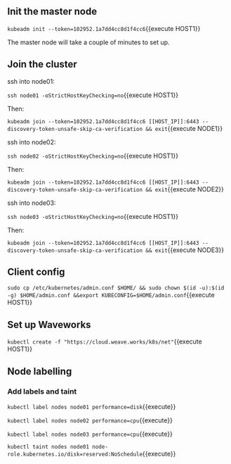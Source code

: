 ## Init the master node

`kubeadm init --token=102952.1a7dd4cc8d1f4cc6`{{execute HOST1}}

The master node will take a couple of minutes to set up.

## Join the cluster

ssh into node01:

`ssh node01 -oStrictHostKeyChecking=no`{{execute HOST1}}

Then:

`kubeadm join --token=102952.1a7dd4cc8d1f4cc6 [[HOST_IP]]:6443 --discovery-token-unsafe-skip-ca-verification && exit`{{execute NODE1}}

ssh into node02:

`ssh node02 -oStrictHostKeyChecking=no`{{execute HOST1}}

Then:

`kubeadm join --token=102952.1a7dd4cc8d1f4cc6 [[HOST_IP]]:6443 --discovery-token-unsafe-skip-ca-verification && exit`{{execute NODE2}}

ssh into node03:

`ssh node03 -oStrictHostKeyChecking=no`{{execute HOST1}}

Then:

`kubeadm join --token=102952.1a7dd4cc8d1f4cc6 [[HOST_IP]]:6443 --discovery-token-unsafe-skip-ca-verification && exit`{{execute NODE3}}

## Client config

`sudo cp /etc/kubernetes/admin.conf $HOME/ && sudo chown $(id -u):$(id -g) $HOME/admin.conf &&export KUBECONFIG=$HOME/admin.conf`{{execute HOST1}}

## Set up Waveworks

`kubectl create -f "https://cloud.weave.works/k8s/net"`{{execute HOST1}}

## Node labelling

### Add labels and taint

`kubectl label nodes node01 performance=disk`{{execute}}

`kubectl label nodes node02 performance=cpu`{{execute}}

`kubectl label nodes node03 performance=cpu`{{execute}}

`kubectl taint nodes node01 node-role.kubernetes.io/disk=reserved:NoSchedule`{{execute}}

